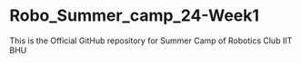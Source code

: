 # Robo_Summer_camp_24-Week1
This is the Official GitHub repository for Summer Camp of Robotics Club IIT BHU

